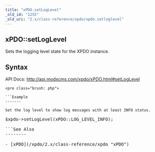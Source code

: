 ```yaml
---
title: "xPDO.setLogLevel"
_old_id: "1255"
_old_uri: "2.x/class-reference/xpdo/xpdo.setloglevel"
---
```


xPDO::setLogLevel
-----------------

Sets the logging level state for the XPDO instance.

Syntax
------

API Docs: <http://api.modxcms.com/xpdo/xPDO.html#setLogLevel>

```
<pre class="brush: php">

```Example
-------

Set the log level to show log messages with at least INFO status.

```
<pre class="brush: php">
$xpdo->setLogLevel(xPDO::LOG_LEVEL_INFO);

```See Also
--------

- [xPDO](/xpdo/2.x/class-reference/xpdo "xPDO")